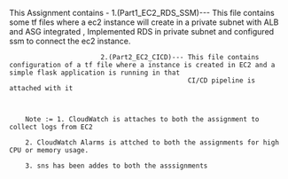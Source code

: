 This Assignment contains - 1.(Part1_EC2_RDS_SSM)--- This file contains some tf files where a ec2 instance will create in a private subnet with ALB and ASG integrated ,
                                                    Implemented RDS in private subnet and configured ssm to connect the ec2 instance.                                                  
                           
                           2.(Part2_EC2_CICD)--- This file contains configuration of a tf file where a instance is created in EC2 and a simple flask application is running in that 
                                                 CI/CD pipeline is attached with it
                                 


        Note := 1. CloudWatch is attaches to both the assignment to collect logs from EC2 

        2. CloudWatch Alarms is attched to both the assignments for high CPU or memory usage.

        3. sns has been addes to both the asssignments
        
